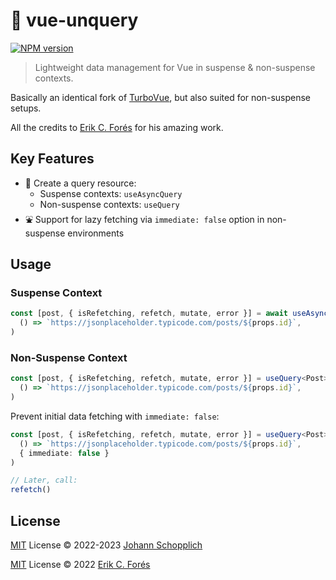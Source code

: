 # 🪺 vue-unquery

[![NPM version](https://img.shields.io/npm/v/vue-unquery?color=a1b858&label=)](https://www.npmjs.com/package/vue-unquery)

> Lightweight data management for Vue in suspense & non-suspense contexts.

Basically an identical fork of [TurboVue](https://github.com/StudioLambda/TurboVue), but also suited for non-suspense setups.

All the credits to [Erik C. Forés](https://github.com/ConsoleTVs) for his amazing work.

## Key Features

- 🎠 Create a query resource:
  - Suspense contexts: `useAsyncQuery`
  - Non-suspense contexts: `useQuery`
- ⛲️ Support for lazy fetching via `immediate: false` option in non-suspense environments

## Usage

### Suspense Context

```ts
const [post, { isRefetching, refetch, mutate, error }] = await useAsyncQuery<Post>(
  () => `https://jsonplaceholder.typicode.com/posts/${props.id}`,
)
```

### Non-Suspense Context

```ts
const [post, { isRefetching, refetch, mutate, error }] = useQuery<Post>(
  () => `https://jsonplaceholder.typicode.com/posts/${props.id}`,
)
```

Prevent initial data fetching with `immediate: false`:

```ts
const [post, { isRefetching, refetch, mutate, error }] = useQuery<Post>(
  () => `https://jsonplaceholder.typicode.com/posts/${props.id}`,
  { immediate: false }
)

// Later, call:
refetch()
```

## License

[MIT](./LICENSE) License © 2022-2023 [Johann Schopplich](https://github.com/johannschopplich)

[MIT](./LICENSE) License © 2022 [Erik C. Forés](https://github.com/ConsoleTVs)
